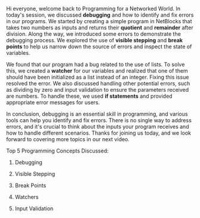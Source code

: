 Hi everyone, welcome back to Programming for a Networked World. In
today\'s session, we discussed **debugging** and how to identify and fix
errors in our programs. We started by creating a simple program in
NetBlocks that takes two numbers as inputs and returns their
**quotient** and **remainder** after division. Along the way, we
introduced some errors to demonstrate the debugging process. We explored
the use of **visible stepping** and **break points** to help us narrow
down the source of errors and inspect the state of variables.

We found that our program had a bug related to the use of lists. To
solve this, we created a **watcher** for our variables and realized that
one of them should have been initialized as a list instead of an
integer. Fixing this issue resolved the error. We also discussed
handling other potential errors, such as dividing by zero and input
validation to ensure the parameters received are numbers. To handle
these, we used **if statements** and provided appropriate error messages
for users.

In conclusion, debugging is an essential skill in programming, and
various tools can help you identify and fix errors. There is no single
way to address errors, and it\'s crucial to think about the inputs your
program receives and how to handle different scenarios. Thanks for
joining us today, and we look forward to covering more topics in our
next video.

Top 5 Programming Concepts Discussed:

1.  Debugging

2.  Visible Stepping

3.  Break Points

4.  Watchers

5.  Input Validation
